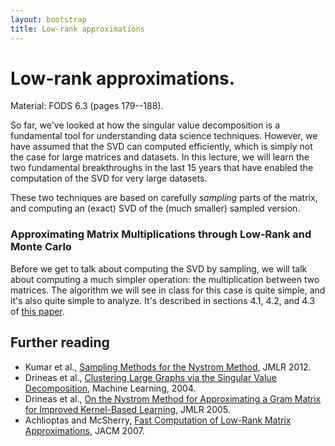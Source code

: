 ```yaml
---
layout: bootstrap
title: Low-rank approximations
---
```


# Low-rank approximations.

Material: FODS 6.3 (pages 179--188).

So far, we've looked at how the singular value decomposition is a
fundamental tool for understanding data science techniques. However,
we have assumed that the SVD can computed efficiently, which is simply
not the case for large matrices and datasets. In this lecture, we will
learn the two fundamental breakthroughs in the last 15 years that have
enabled the computation of the SVD for very large datasets.

These two techniques are based on carefully *sampling* parts of the
matrix, and computing an (exact) SVD of the (much smaller) sampled
version.

### Approximating Matrix Multiplications through Low-Rank and Monte Carlo

Before we get to talk about computing the SVD by sampling, we will
talk about computing a much simpler operation: the multiplication
between two matrices. The algorithm we will see in class for this case
is quite simple, and it's also quite simple to analyze. It's described
in sections 4.1, 4.2, and 4.3 of
[this paper](http://www.stat.berkeley.edu/~mmahoney/pubs/matrix1_SICOMP.pdf).

## Further reading

* Kumar et
  al., [Sampling Methods for the Nystrom Method](http://www.jmlr.org/papers/volume13/kumar12a/kumar12a.pdf),
  JMLR 2012.
* Drineas et al.,
  [Clustering Large Graphs via the Singular Value Decomposition](http://www.drineas.org/Papers/Drineas_JML_04.pdf),
  Machine Learning, 2004.
* Drineas et al., [On the Nystrom Method for Approximating a Gram Matrix for Improved Kernel-Based Learning](http://www.jmlr.org/papers/volume6/drineas05a/drineas05a.pdf),
  JMLR 2005.
* Achlioptas and McSherry,
  [Fast Computation of Low-Rank Matrix Approximations](http://dl.acm.org/citation.cfm?id=1219097),
  JACM 2007.
